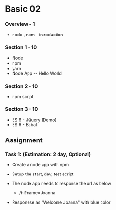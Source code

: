 # Basic 02

### Overview - 1
* node , npm - introduction

### Section 1 - 10
* Node 
* npm  
* yarn
* Node App -- Hello World

### Section 2 - 10
* npm script


### Section 3 - 10
* ES 6 - JQuery (Demo)
* ES 6 - Babal 


## Assignment

### Task 1: (Estimation: 2 day, Optional)
* Create a node app with npm
* Setup the start, dev, test script
* The node app needs to response the url as below 
    * /hi?name=Joanna

* Responese as "Welcome Joanna" with blue color





